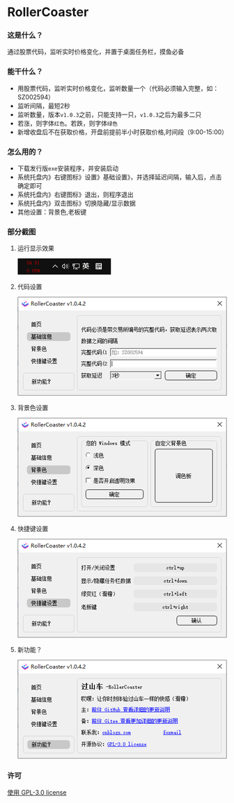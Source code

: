 # RollerCoaster

### 这是什么？

通过股票代码，监听实时价格变化，并置于桌面任务栏，摸鱼必备

### 能干什么？

- 用股票代码，监听实时价格变化，监听数量一个（代码必须输入完整，如：SZ002594）
- 监听间隔，最短2秒
- 监听数量，版本`v1.0.3`之前，只能支持一只，`v1.0.3`之后为最多二只
- 若涨，则字体`红色`。若跌，则字体`绿色`
- 新增收盘后不在获取价格，开盘前提前半小时获取价格,时间段（9:00-15:00）

### 怎么用的？

- 下载发行版`exe`安装程序，并安装启动
- 系统托盘内》右键图标》设置》基础设置》，并选择延迟间隔，输入后，点击确定即可
- 系统托盘内》右键图标》退出，则程序退出
- 系统托盘内》双击图标》切换隐藏/显示数据
- 其他设置：背景色,老板键

### 部分截图

1. 运行显示效果

   ![01.png](./readme/01.png)

2. 代码设置

   ![02.png](./readme/02.png)
3. 背景色设置

   ![03.png](./readme/03.png)

4. 快捷键设置

   ![04.png](./readme/04.png)

5. 新功能？

   ![05.png](./readme/05.png)

### 许可

[使用 GPL-3.0 license](https://www.gnu.org/licenses/gpl-3.0.html)